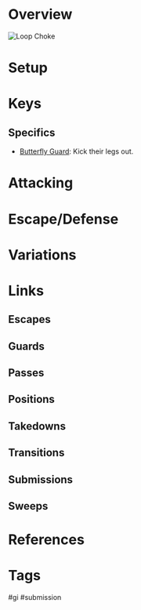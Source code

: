 # Overview

![Loop Choke](https://evolve-mma.com/wp-content/uploads/2022/06/loop-choke-bjj-2.jpg)
# Setup

# Keys

## Specifics
- [Butterfly Guard](obsidian://open?vault=Obsidian-BJJ-Notes&file=Guards%2FButterfly%20Guard): Kick their legs out.
# Attacking
# Escape/Defense
# Variations
# Links
## Escapes
## Guards
## Passes
## Positions
## Takedowns
## Transitions
## Submissions
## Sweeps
# References
# Tags
#gi #submission 
